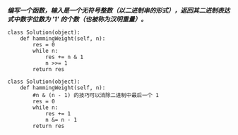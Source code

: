 ***编写一个函数，输入是一个无符号整数（以二进制串的形式），返回其二进制表达式中数字位数为 '1' 的个数（也被称为汉明重量）。***

```
class Solution(object):
    def hammingWeight(self, n):
        res = 0
        while n:
            res += n & 1
            n >>= 1
        return res
```

```
class Solution(object):
    def hammingWeight(self, n):
        #n & (n - 1) 的技巧可以消除二进制中最后一个 1
        res = 0
        while n:
            res += 1
            n &= n - 1
        return res
```